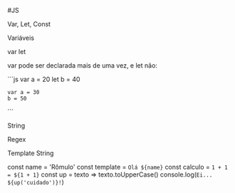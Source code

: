 #JS

Var, Let, Const

Variáveis

var
let

var pode ser declarada mais de uma vez, e let não:

´´´js
	var a = 20
	let b = 40
 
	var a = 30
	b = 50
´´´


String

Regex <!-- aprender -->

Template String

const name = 'Rômulo'
const template = `Olá ${name}`
const calculo = `1 + 1 = ${1 + 1}`
const up = texto => texto.toUpperCase()
console.log(`Ei... ${up('cuidado')}!`)